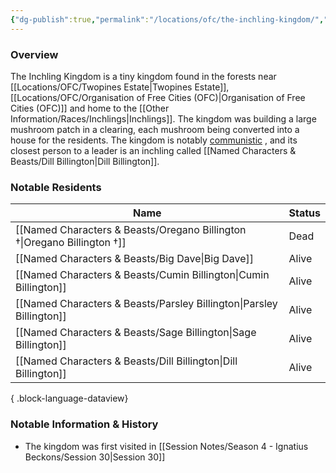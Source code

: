 ```yaml
---
{"dg-publish":true,"permalink":"/locations/ofc/the-inchling-kingdom/","tags":["Discovered"],"updated":"2025-03-01T21:15:48.727+00:00"}
---
```



### Overview
The Inchling Kingdom is a tiny kingdom found in the forests near [[Locations/OFC/Twopines Estate\|Twopines Estate]], [[Locations/OFC/Organisation of Free Cities (OFC)\|Organisation of Free Cities (OFC)]] and home to the [[Other Information/Races/Inchlings\|Inchlings]]. The kingdom was building a large mushroom patch in a clearing, each mushroom being converted into a house for the residents. The kingdom is notably [communistic](https://en.wikipedia.org/wiki/Communism#:~:text=A%20communist%20society%20would%20entail,the%20means%20to%20this%20end.) , and its closest person to a leader is an inchling called [[Named Characters & Beasts/Dill Billington\|Dill Billington]].

### Notable Residents
| Name                                                                        | Status |
| --------------------------------------------------------------------------- | ------ |
| [[Named Characters & Beasts/Oregano Billington †\|Oregano Billington †]] | Dead   |
| [[Named Characters & Beasts/Big Dave\|Big Dave]]                         | Alive  |
| [[Named Characters & Beasts/Cumin Billington\|Cumin Billington]]         | Alive  |
| [[Named Characters & Beasts/Parsley Billington\|Parsley Billington]]     | Alive  |
| [[Named Characters & Beasts/Sage Billington\|Sage Billington]]           | Alive  |
| [[Named Characters & Beasts/Dill Billington\|Dill Billington]]           | Alive  |

{ .block-language-dataview}

### Notable Information & History
- The kingdom was first visited in [[Session Notes/Season 4 - Ignatius Beckons/Session 30\|Session 30]] 